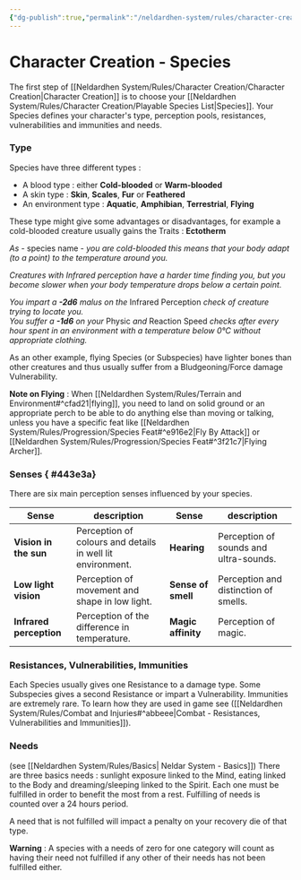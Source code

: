 ```yaml
---
{"dg-publish":true,"permalink":"/neldardhen-system/rules/character-creation/character-creation-species/"}
---
```



# Character Creation - Species 
The first step of [[Neldardhen System/Rules/Character Creation/Character Creation\|Character Creation]] is to choose your [[Neldardhen System/Rules/Character Creation/Playable Species List\|Species]].
Your Species defines your character's type, perception pools, resistances, vulnerabilities and immunities and needs.
### Type 
Species have three different types :
- A blood type : either **Cold-blooded** or **Warm-blooded**
- A skin type : **Skin**, **Scales**, **Fur** or **Feathered**
- An environment type : **Aquatic**, **Amphibian**, **Terrestrial**, **Flying**

These type might give some advantages or disadvantages, for example a cold-blooded creature usually gains the Traits : **Ectotherm**

_As_ - species name - _you are cold-blooded this means that your body adapt (to a point) to the temperature around you._

_Creatures with Infrared perception have a harder time finding you, but you become slower when your body temperature drops below a certain point._

_You impart a **-2d6** malus on the_ Infrared Perception _check of creature trying to locate you.  
You suffer a **-1d6** on your_ Physic _and_ Reaction Speed _checks after every hour spent in an environment with a temperature below 0°C without appropriate clothing._

As an other example, flying Species (or Subspecies) have lighter bones than other creatures and thus usually suffer from a Bludgeoning/Force damage Vulnerability.

**Note on Flying** : When [[Neldardhen System/Rules/Terrain and Environment#^cfad21\|flying]], you need to land on solid ground or an appropriate perch to be able to do anything else than moving or talking, unless you have a specific feat like [[Neldardhen System/Rules/Progression/Species Feat#^e916e2\|Fly By Attack]] or [[Neldardhen System/Rules/Progression/Species Feat#^3f21c7\|Flying Archer]]. 
### Senses { #443e3a}

There are six main perception senses influenced by your species.

| Sense                   | description                                                | Sense              | description                            |
| ----------------------- | ---------------------------------------------------------- | ------------------ | -------------------------------------- |
| **Vision in the sun**   | Perception of colours and details in well lit environment. | **Hearing**        | Perception of sounds and ultra-sounds. |
| **Low light vision**    | Perception of movement and shape in low light.             | **Sense of smell** | Perception and distinction of smells.  |
| **Infrared perception** | Perception of the difference in temperature.               | **Magic affinity** | Perception of magic.                   |


### Resistances, Vulnerabilities, Immunities
Each Species usually gives one Resistance to a damage type. Some Subspecies gives a second Resistance or impart a Vulnerability. Immunities are extremely rare.
To learn how they are used in game see ([[Neldardhen System/Rules/Combat and Injuries#^abbeee\|Combat - Resistances, Vulnerabilities and Immunities]]).
### Needs
(see [[Neldardhen System/Rules/Basics\| Neldar System - Basics]])
There are three basics needs : sunlight exposure linked to the Mind, eating linked to the Body and dreaming/sleeping linked to the Spirit. Each one must be fulfilled in order to benefit the most from a rest. Fulfilling of needs is counted over a 24 hours period.

A need that is not fulfilled will impact a penalty on your recovery die of that type.

**Warning** : A species with a needs of zero for one category will count as having their need not fulfilled if any other of their needs has not been fulfilled either.